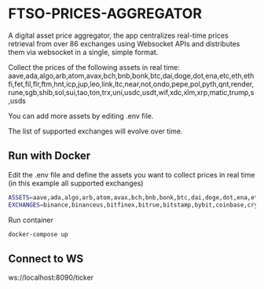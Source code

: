 # FTSO-PRICES-AGGREGATOR

A digital asset price aggregator, the app centralizes real-time prices retrieval from over 86 exchanges using Websocket APIs and distributes them via websocket in a single, simple format.

Collect the prices of the following assets in real time: aave,ada,algo,arb,atom,avax,bch,bnb,bonk,btc,dai,doge,dot,ena,etc,eth,ethfi,fet,fil,flr,ftm,hnt,icp,jup,leo,link,ltc,near,not,ondo,pepe,pol,pyth,qnt,render,rune,sgb,shib,sol,sui,tao,ton,trx,uni,usdc,usdt,wif,xdc,xlm,xrp,matic,trump,s,usds


You can add more assets by editing .env file.

The list of supported exchanges will evolve over time.

## Run with Docker

Edit the .env file and define the assets you want to collect prices in real time (in this example all supported
exchanges)

```sh
ASSETS=aave,ada,algo,arb,atom,avax,bch,bnb,bonk,btc,dai,doge,dot,ena,etc,eth,ethfi,fet,fil,flr,ftm,hnt,icp,jup,leo,link,ltc,near,not,ondo,pepe,pol,pyth,qnt,render,rune,sgb,shib,sol,sui,tao,ton,trx,uni,usdc,usdt,wif,xdc,xlm,xrp,matic
EXCHANGES=binance,binanceus,bitfinex,bitrue,bitstamp,bybit,coinbase,crypto,fmfw,gateio,hitbtc,huobi,kraken,lbank,mexc,okex,upbit,bitmart,bitget,coinex,xt,whitebit,toobit,pionex,btse,bingx,p2b,digifinex,kucoin,gemini,cexio,coinw,pointpay,orangex,biconomy,cointr,bitvenus,tapbit,hashkey,bequant,bigone,ascendex,exmo,cpatex,bydfi,emirex,delta,poloniex,latoken,bit2me,nonkyc,trubit,bluebit,citex,ace,bitso,blofin,bitpanda,coinsbit,coinstore,famex,batonex,websea,nami,indoex,bybitfuture,bitgetfuture,krakenfuture,lbankfuture,whitebitfuture,mexcfuture,cryptofuture,poloniexfuture,deepcoin,azbit,bitvavo,bitdelta,phemex,luno,probit,bibox,hotcoin,bitunix,slex,koinbay,zke,btcturk
```

Run container

```sh
docker-compose up
```

## Connect to WS

ws://localhost:8090/ticker



